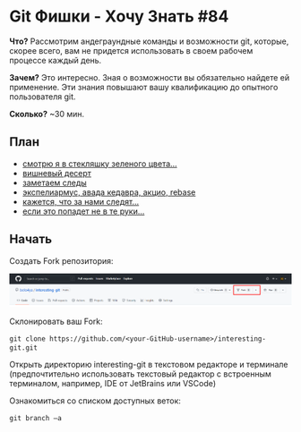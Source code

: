 # Git Фишки - Хочу Знать #84

**Что?** Рассмотрим андеграундные команды и возможности git, которые, скорее всего, вам не придется использовать в своем рабочем процессе каждый день.

**Зачем?** Это интересно. Зная о возможности вы обязательно найдете ей применение. Эти знания повышают вашу квалификацию до опытного пользователя git.

**Сколько?** ~30 мин.

## План

- [смотрю я в стекляшку зеленого цвета...](https://github.com/belo4ya/interesting-git/tree/01-pretty)
- [вишневый десерт](https://github.com/belo4ya/interesting-git/tree/02-cherry-pick)
- [заметаем следы](https://github.com/belo4ya/interesting-git/tree/03-filter-branch)
- [экспелиармус, авада кедавра, акцио, rebase](https://github.com/belo4ya/interesting-git/tree/04-rebase-magic)
- [кажется, что за нами следят...](https://github.com/belo4ya/interesting-git/tree/05-hooks)
- [если это попадет не в те руки...](https://github.com/belo4ya/interesting-git/tree/06-cheating)

## Начать

Создать Fork репозитория:

![](assets/images/fork.png)

Склонировать ваш Fork:

```
git clone https://github.com/<your-GitHub-username>/interesting-git.git
```

Открыть директорию interesting-git в текстовом редакторе и терминале 
(предпочтительно использовать текстовый редактор с встроенным терминалом, например, IDE от JetBrains или VSCode)

Ознакомиться со списком доступных веток:

```
git branch –a
```
